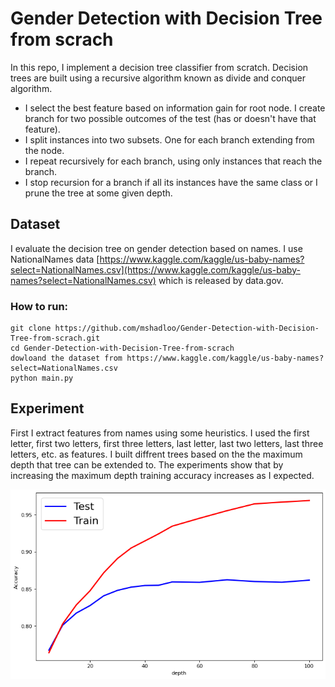 # Gender Detection with Decision Tree from scrach

In this repo, I implement a decision tree classifier from scratch. Decision trees are built using a recursive algorithm known as divide and conquer algorithm. 
- I select the best feature based on information gain for root node. I create branch for two possible outcomes of the test (has or doesn't have that feature).
- I split instances into two subsets. One for each branch extending from the node.
- I repeat recursively for each branch, using only instances that reach the branch.
- I stop recursion for a branch if all its instances have the same class or I prune the tree at some given depth. 
##  Dataset
I evaluate the decision tree on gender detection based on names. I use NationalNames data [https://www.kaggle.com/kaggle/us-baby-names?select=NationalNames.csv](https://www.kaggle.com/kaggle/us-baby-names?select=NationalNames.csv) which is  released by data.gov. 


 ### How to run:
```
git clone https://github.com/mshadloo/Gender-Detection-with-Decision-Tree-from-scrach.git
cd Gender-Detection-with-Decision-Tree-from-scrach
dowloand the dataset from https://www.kaggle.com/kaggle/us-baby-names?select=NationalNames.csv
python main.py 
```
## Experiment

First I extract features from names using some heuristics. I used the first letter, first two letters, first three letters, last letter, last two letters, last three letters, etc. as features.
I built diffrent trees based on the the maximum depth that tree can be extended to. The experiments show that by increasing the maximum depth training accuracy increases as I expected. 

![](/decision_tree.png)
